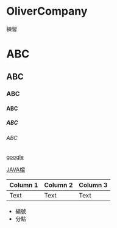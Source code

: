 # OliverCompany
練習

# ABC
## ABC
### ABC
#### ABC
##### ABC
###### ABC

[google](https://google.com)

[JAVA檔](OliverCompany/src/main/java/vo/CartTable.java)

| Column 1 | Column 2 | Column 3 |
| -------- | -------- | -------- |
| Text     | Text     | Text     |


- 編號 
- 分點

